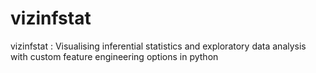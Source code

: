 # vizinfstat
vizinfstat : Visualising inferential statistics and exploratory data analysis with custom feature engineering options in python

